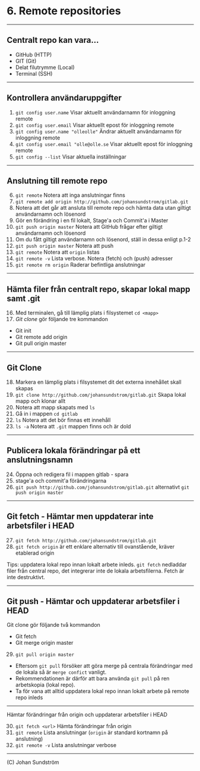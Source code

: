 # 6. Remote repositories

---

## Centralt repo kan vara...

* GitHub (HTTP)
* GIT (Git)
* Delat filutrymme (Local) 
* Terminal (SSH)

---

## Kontrollera användaruppgifter

1. `git config user.name` Visar aktuellt användarnamn för inloggning remote
2. `git config user.email` Visar aktuellt epost för inloggning remote
3. `git config user.name "olleolle"` Ändrar aktuellt användarnamn för inloggning remote
4. `git config user.email "olle@olle.se` Visar aktuellt epost för inloggning remote
5. `git config --list` Visar aktuella inställningar

---

## Anslutning till remote repo

6. `git remote` Notera att inga anslutningar finns
7. `git remote add origin http://github.com/johansundstrom/gitlab.git` 
8. Notera att det går att ansluta till remote repo och hämta data utan giltigt användarnamn och lösenord
9. Gör en förändring i en fil lokalt, Stage'a och Commit'a i Master
10. `git push origin master` Notera att GitHub frågar efter giltigt användarnamn och lösenord
11. Om du fått giltigt användarnamn och lösenord, ställ in dessa enligt p.1-2
12. `git push origin master` Notera att push 
13. `git remote` Notera att ```origin``` listas
14. `git remote -v` Lista verbose. Notera (fetch) och (push) adresser
15. `git remote rm origin` Raderar befintliga anslutningar

---

## Hämta filer från centralt repo, skapar lokal mapp samt .git 

16. Med terminalen, gå till lämplig plats i filsystemet `cd <mapp>`
17. _Git clone_ gör följande tre kommandon

* Git init
* Git remote add origin <url>
* Git pull origin master
  
---

## Git Clone

18.  Markera en lämplig plats i filsystemet dit det externa innehållet skall skapas
19.  `git clone http://github.com/johansundstrom/gitlab.git` Skapa lokal mapp och klonar allt
20.  Notera att mapp skapats med `ls`
21.  Gå in i mappen `cd gitlab`
22.  `ls` Notera att det bör finnas ett innehåll
23.  `ls -a` Notera att `.git` mappen finns och är dold
 
---

## Publicera lokala förändringar på ett anslutningsnamn

24. Öppna och redigera fil i mappen gitlab - spara
25. stage'a och commit'a förändringarna
26. `git push http://github.com/johansundstrom/gitlab.git` alternativt `git push origin master`

---

## Git fetch - Hämtar men uppdaterar inte arbetsfiler i HEAD

27. `git fetch http://github.com/johansundstrom/gitlab.git`
28. `git fetch origin` är ett enklare alternativ till ovanstående, kräver etablerad origin

Tips: uppdatera lokal repo innan lokalt arbete inleds. `git fetch` nedladdar filer från central repo, det integrerar inte de lokala arbetsfilerna. Fetch är inte destruktivt.

---

## Git push - Hämtar och uppdaterar arbetsfiler i HEAD

Git clone gör följande två kommandon

* Git fetch
* Git merge origin master
  
29.  `git pull origin master`

* Eftersom `git pull` försöker att göra merge på centrala förändringar med de lokala så är `merge confict` vanligt. 
* Rekommendationen är därför att bara använda `git pull` på ren arbetskopia (lokal repo).
* Ta för vana att alltid uppdatera lokal repo innan lokalt arbete på remote repo inleds

---

Hämtar förändringar från origin och uppdaterar arbetsfiler i HEAD

30.  ```git fetch <url>``` Hämta förändringar från origin
31.  ```git remote``` Lista anslutningar (```origin``` är standard kortnamn på anslutning)
32.  ```git remote -v``` Lista anslutningar verbose

---

(C) Johan Sundström